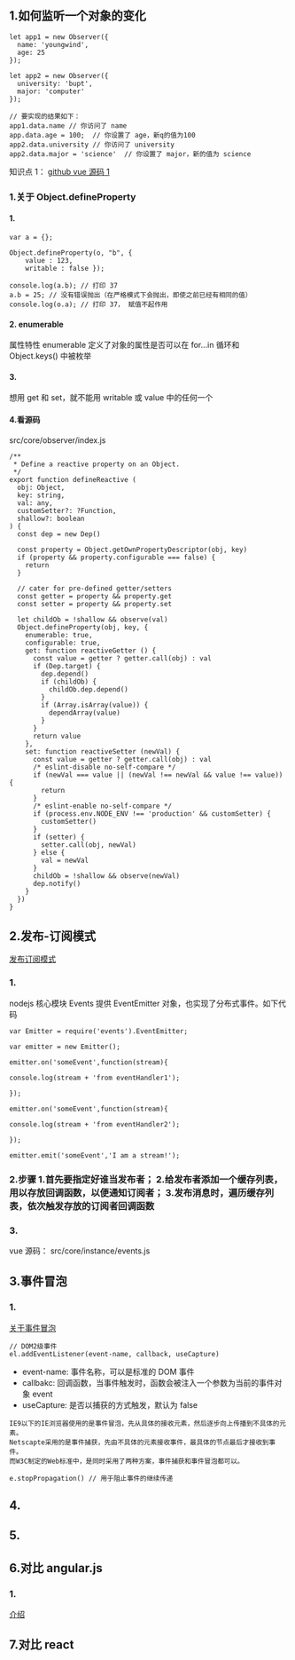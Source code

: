 ## 1.如何监听一个对象的变化

```
let app1 = new Observer({
  name: 'youngwind',
  age: 25
});

let app2 = new Observer({
  university: 'bupt',
  major: 'computer'
});

// 要实现的结果如下：
app1.data.name // 你访问了 name
app.data.age = 100;  // 你设置了 age，新q的值为100
app2.data.university // 你访问了 university
app2.data.major = 'science'  // 你设置了 major，新的值为 science

```

知识点 1：
[github vue 源码 1](https://github.com/youngwind/blog/issues/84)

### 1.关于 Object.defineProperty

#### 1.

```
var a = {};

Object.defineProperty(o, "b", {
    value : 123,
    writable : false });

console.log(a.b); // 打印 37
a.b = 25; // 没有错误抛出（在严格模式下会抛出，即使之前已经有相同的值）
console.log(o.a); // 打印 37， 赋值不起作用
```

#### 2. enumerable

属性特性 enumerable 定义了对象的属性是否可以在 for...in 循环和 Object.keys() 中被枚举

#### 3.

想用 get 和 set，就不能用 writable 或 value 中的任何一个

#### 4.看源码

src/core/observer/index.js

```
/**
 * Define a reactive property on an Object.
 */
export function defineReactive (
  obj: Object,
  key: string,
  val: any,
  customSetter?: ?Function,
  shallow?: boolean
) {
  const dep = new Dep()

  const property = Object.getOwnPropertyDescriptor(obj, key)
  if (property && property.configurable === false) {
    return
  }

  // cater for pre-defined getter/setters
  const getter = property && property.get
  const setter = property && property.set

  let childOb = !shallow && observe(val)
  Object.defineProperty(obj, key, {
    enumerable: true,
    configurable: true,
    get: function reactiveGetter () {
      const value = getter ? getter.call(obj) : val
      if (Dep.target) {
        dep.depend()
        if (childOb) {
          childOb.dep.depend()
        }
        if (Array.isArray(value)) {
          dependArray(value)
        }
      }
      return value
    },
    set: function reactiveSetter (newVal) {
      const value = getter ? getter.call(obj) : val
      /* eslint-disable no-self-compare */
      if (newVal === value || (newVal !== newVal && value !== value)) {
        return
      }
      /* eslint-enable no-self-compare */
      if (process.env.NODE_ENV !== 'production' && customSetter) {
        customSetter()
      }
      if (setter) {
        setter.call(obj, newVal)
      } else {
        val = newVal
      }
      childOb = !shallow && observe(newVal)
      dep.notify()
    }
  })
}
```

## 2.发布-订阅模式

[发布订阅模式](http://ife.baidu.com/course/detail/id/20)

### 1.

nodejs 核心模块 Events 提供 EventEmitter 对象，也实现了分布式事件。如下代码

```
var Emitter = require('events').EventEmitter;

var emitter = new Emitter();

emitter.on('someEvent',function(stream){

console.log(stream + 'from eventHandler1');

});

emitter.on('someEvent',function(stream){

console.log(stream + 'from eventHandler2');

});

emitter.emit('someEvent','I am a stream!');
```

### 2.步骤 1.首先要指定好谁当发布者； 2.给发布者添加一个缓存列表，用以存放回调函数，以便通知订阅者； 3.发布消息时，遍历缓存列表，依次触发存放的订阅者回调函数

### 3.

vue 源码：
src/core/instance/events.js

## 3.事件冒泡

### 1.

[关于事件冒泡](http://coderlt.coding.me/2016/11/22/js-event/)

```
// DOM2级事件
el.addEventListener(event-name, callback, useCapture)
```

- event-name: 事件名称，可以是标准的 DOM 事件
- callbakc: 回调函数，当事件触发时，函数会被注入一个参数为当前的事件对象 event
- useCapture: 是否以捕获的方式触发，默认为 false

```
IE9以下的IE浏览器使用的是事件冒泡，先从具体的接收元素，然后逐步向上传播到不具体的元素。
Netscapte采用的是事件捕获，先由不具体的元素接收事件，最具体的节点最后才接收到事件。
而W3C制定的Web标准中，是同时采用了两种方案，事件捕获和事件冒泡都可以。
```

```
e.stopPropagation() // 用于阻止事件的继续传递
```

## 4.

## 5.

## 6.对比 angular.js

### 1.

[介绍](http://xiy.red/2017/03/12/angularjs-digest/)

## 7.对比 react
